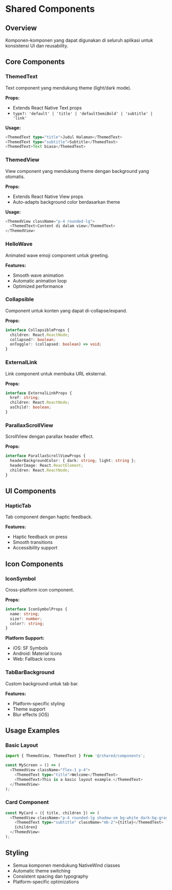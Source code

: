 # Shared Components

## Overview

Komponen-komponen yang dapat digunakan di seluruh aplikasi untuk konsistensi UI dan reusability.

## Core Components

### ThemedText

Text component yang mendukung theme (light/dark mode).

**Props:**

- Extends React Native Text props
- `type?: 'default' | 'title' | 'defaultSemiBold' | 'subtitle' | 'link'`

**Usage:**

```typescript
<ThemedText type="title">Judul Halaman</ThemedText>
<ThemedText type="subtitle">Subtitle</ThemedText>
<ThemedText>Text biasa</ThemedText>
```

### ThemedView

View component yang mendukung theme dengan background yang otomatis.

**Props:**

- Extends React Native View props
- Auto-adapts background color berdasarkan theme

**Usage:**

```typescript
<ThemedView className="p-4 rounded-lg">
  <ThemedText>Content di dalam view</ThemedText>
</ThemedView>
```

### HelloWave

Animated wave emoji component untuk greeting.

**Features:**

- Smooth wave animation
- Automatic animation loop
- Optimized performance

### Collapsible

Component untuk konten yang dapat di-collapse/expand.

**Props:**

```typescript
interface CollapsibleProps {
  children: React.ReactNode;
  collapsed?: boolean;
  onToggle?: (collapsed: boolean) => void;
}
```

### ExternalLink

Link component untuk membuka URL eksternal.

**Props:**

```typescript
interface ExternalLinkProps {
  href: string;
  children: React.ReactNode;
  asChild?: boolean;
}
```

### ParallaxScrollView

ScrollView dengan parallax header effect.

**Props:**

```typescript
interface ParallaxScrollViewProps {
  headerBackgroundColor: { dark: string; light: string };
  headerImage: React.ReactElement;
  children: React.ReactNode;
}
```

## UI Components

### HapticTab

Tab component dengan haptic feedback.

**Features:**

- Haptic feedback on press
- Smooth transitions
- Accessibility support

## Icon Components

### IconSymbol

Cross-platform icon component.

**Props:**

```typescript
interface IconSymbolProps {
  name: string;
  size?: number;
  color?: string;
}
```

**Platform Support:**

- iOS: SF Symbols
- Android: Material Icons
- Web: Fallback icons

### TabBarBackground

Custom background untuk tab bar.

**Features:**

- Platform-specific styling
- Theme support
- Blur effects (iOS)

## Usage Examples

### Basic Layout

```typescript
import { ThemedView, ThemedText } from '@/shared/components';

const MyScreen = () => (
  <ThemedView className="flex-1 p-4">
    <ThemedText type="title">Welcome</ThemedText>
    <ThemedText>This is a basic layout example.</ThemedText>
  </ThemedView>
);
```

### Card Component

```typescript
const MyCard = ({ title, children }) => (
  <ThemedView className="p-4 rounded-lg shadow-sm bg-white dark:bg-gray-800">
    <ThemedText type="subtitle" className="mb-2">{title}</ThemedText>
    {children}
  </ThemedView>
);
```

## Styling

- Semua komponen mendukung NativeWind classes
- Automatic theme switching
- Consistent spacing dan typography
- Platform-specific optimizations
